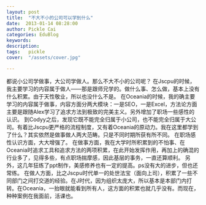 ```yaml
---
layout: post  
title:  "不大不小的公司可以学到什么"
date:  2013-01-14 08:28:00
author: Pickle Cai  
categories: EduBlog  
keywords: 
description:   
tags:	pickle   
cover:  "/assets/cover.jpg"  

---
```


 都说小公司学做事，大公司学做人。那么不大不小的公司呢？ 在Jscpu的时候，我主要学习的内容属于做人——那是跟师兄学的。做什么事、怎么做，基本上没有什么积累。由于天性敬业，所以也没什么不是。 在Oceania的时候，我的确主要学习的内容属于做事，内容方面分两大模块：一是SEO，一是Excel，方法论方面主要是跟随Alex学习了追求方法到极致的完美主义。另外增加了职场一些感性的认识。 到Codyy之后，发现它既不能完全归属于小公司，也不能完全归属于大公司。有着比Jscpu更严格的流程制度，又有着Oceania的原动力。我在这里都学到了什么？其实依然是做事做人两大范畴。只是不同时期所获有所不同。 在职场感性认识方面，大大增强了。 在做事方面，我在大学时所积累到的不怕事、在Oceania时追求工具和追求方法的两项积累，在此开始发挥作用，再加上的确混的行业多了，见得多些，有点职场揣摩感，因此基层的事务，一直还算顺利。 另外，这几年狂练了ppt制作，美感修养也有一定的提高。ps没有大的进步，但也还常练。 在做人方面，比之Jscpu时代单一的处世法宝（面向上司），积累了一些不同部门之间打交道的经验。在J时代，因为组织太庞大，所以基本是本部门内打转。在Oceania，一抬眼就能看到所有人，这方面的积累也就几乎没有。而现在，种种案例在我面前，活课也。 										

		    
